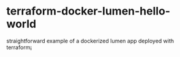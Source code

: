 # terraform-docker-lumen-hello-world
straightforward example of a dockerized lumen app deployed with terraform¡
